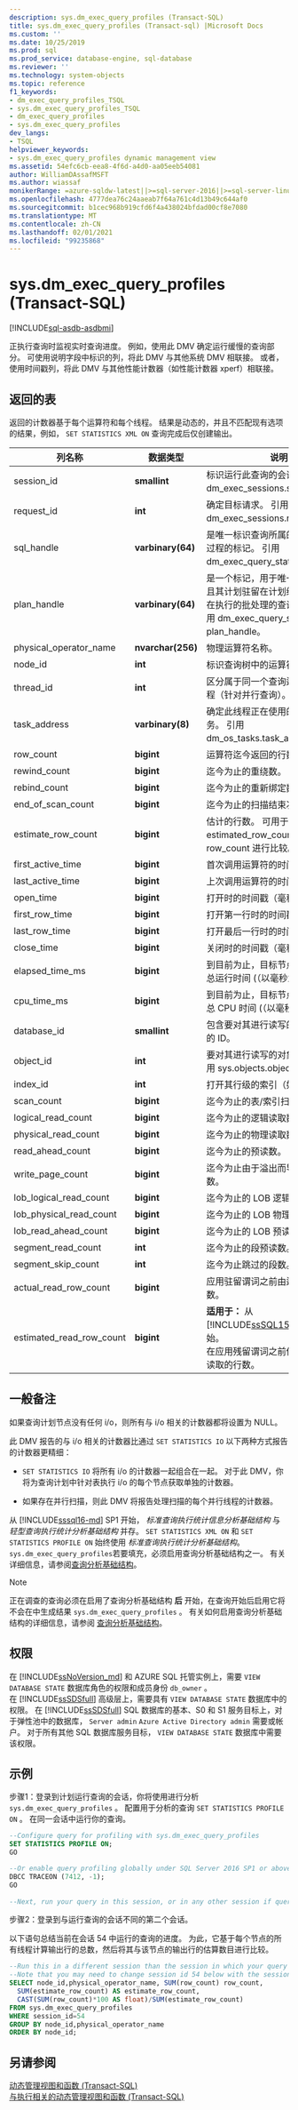 ```yaml
---
description: sys.dm_exec_query_profiles (Transact-SQL)
title: sys.dm_exec_query_profiles (Transact-sql) |Microsoft Docs
ms.custom: ''
ms.date: 10/25/2019
ms.prod: sql
ms.prod_service: database-engine, sql-database
ms.reviewer: ''
ms.technology: system-objects
ms.topic: reference
f1_keywords:
- dm_exec_query_profiles_TSQL
- sys.dm_exec_query_profiles_TSQL
- dm_exec_query_profiles
- sys.dm_exec_query_profiles
dev_langs:
- TSQL
helpviewer_keywords:
- sys.dm_exec_query_profiles dynamic management view
ms.assetid: 54efc6cb-eea8-4f6d-a4d0-aa05eeb54081
author: WilliamDAssafMSFT
ms.author: wiassaf
monikerRange: =azure-sqldw-latest||>=sql-server-2016||>=sql-server-linux-2017||=azuresqldb-mi-current
ms.openlocfilehash: 4777dea76c24aaeab7f64a761c4d13b49c644af0
ms.sourcegitcommit: b1cec968b919cfd6f4a438024bfdad00cf8e7080
ms.translationtype: MT
ms.contentlocale: zh-CN
ms.lasthandoff: 02/01/2021
ms.locfileid: "99235868"
---
```

# <a name="sysdm_exec_query_profiles-transact-sql"></a>sys.dm_exec_query_profiles (Transact-SQL)
[!INCLUDE[sql-asdb-asdbmi](../../includes/applies-to-version/sql-asdb-asdbmi.md)]

正执行查询时监视实时查询进度。 例如，使用此 DMV 确定运行缓慢的查询部分。 可使用说明字段中标识的列，将此 DMV 与其他系统 DMV 相联接。 或者，使用时间戳列，将此 DMV 与其他性能计数器（如性能计数器 xperf）相联接。  
  
## <a name="table-returned"></a>返回的表  
返回的计数器基于每个运算符和每个线程。 结果是动态的，并且不匹配现有选项的结果，例如， `SET STATISTICS XML ON` 查询完成后仅创建输出。  
  
|列名称|数据类型|说明|  
|-----------------|---------------|-----------------|  
|session_id|**smallint**|标识运行此查询的会话。 引用 dm_exec_sessions.session_id。|  
|request_id|**int**|确定目标请求。 引用 dm_exec_sessions.request_id。|  
|sql_handle|**varbinary(64)**|是唯一标识查询所属的批处理或存储过程的标记。 引用 dm_exec_query_stats.sql_handle。|  
|plan_handle|**varbinary(64)**|是一个标记，用于唯一标识已执行并且其计划驻留在计划缓存中或当前正在执行的批处理的查询执行计划。 引用 dm_exec_query_stats. plan_handle。|  
|physical_operator_name|**nvarchar(256)**|物理运算符名称。|  
|node_id|**int**|标识查询树中的运算符节点。|  
|thread_id|**int**|区分属于同一个查询运算符节点的线程（针对并行查询）。|  
|task_address|**varbinary(8)**|确定此线程正在使用的 SQLOS 任务。 引用 dm_os_tasks.task_address。|  
|row_count|**bigint**|运算符迄今返回的行数。|  
|rewind_count|**bigint**|迄今为止的重绕数。|  
|rebind_count|**bigint**|迄今为止的重新绑定数。|  
|end_of_scan_count|**bigint**|迄今为止的扫描结束次数。|  
|estimate_row_count|**bigint**|估计的行数。 可用于将 estimated_row_count 与实际 row_count 进行比较。|  
|first_active_time|**bigint**|首次调用运算符的时间（毫秒）。|  
|last_active_time|**bigint**|上次调用运算符的时间（毫秒）。|  
|open_time|**bigint**|打开时的时间戳（毫秒）。|  
|first_row_time|**bigint**|打开第一行时的时间戳（毫秒）。|  
|last_row_time|**bigint**|打开最后一行时的时间戳（毫秒）。|  
|close_time|**bigint**|关闭时的时间戳（毫秒）。|  
|elapsed_time_ms|**bigint**|到目前为止，目标节点的操作所用的总运行时间 (（以毫秒为单位）) 。|  
|cpu_time_ms|**bigint**|到目前为止，目标节点的操作使用的总 CPU 时间 (（以毫秒为单位）) 。|  
|database_id|**smallint**|包含要对其进行读写的对象的数据库的 ID。|  
|object_id|**int**|要对其进行读写的对象的标识符。 引用 sys.objects.object_id。|  
|index_id|**int**|打开其行级的索引（如果有）。|  
|scan_count|**bigint**|迄今为止的表/索引扫描数。|  
|logical_read_count|**bigint**|迄今为止的逻辑读取数。|  
|physical_read_count|**bigint**|迄今为止的物理读取数。|  
|read_ahead_count|**bigint**|迄今为止的预读数。|  
|write_page_count|**bigint**|迄今为止由于溢出而导致的页写入数。|  
|lob_logical_read_count|**bigint**|迄今为止的 LOB 逻辑读取数。|  
|lob_physical_read_count|**bigint**|迄今为止的 LOB 物理读取数。|  
|lob_read_ahead_count|**bigint**|迄今为止的 LOB 预读数。|  
|segment_read_count|**int**|迄今为止的段预读数。|  
|segment_skip_count|**int**|迄今为止跳过的段数。| 
|actual_read_row_count|**bigint**|应用驻留谓词之前由运算符读取的行数。| 
|estimated_read_row_count|**bigint**|**适用于：** 从 [!INCLUDE[ssSQL15_md](../../includes/sssql16-md.md)] SP1 开始。 <br/>在应用残留谓词之前估计要由运算符读取的行数。|  
  
## <a name="general-remarks"></a>一般备注  
 如果查询计划节点没有任何 i/o，则所有与 i/o 相关的计数器都将设置为 NULL。  
  
 此 DMV 报告的与 i/o 相关的计数器比通过 `SET STATISTICS IO` 以下两种方式报告的计数器更精细：  
  
-   `SET STATISTICS IO` 将所有 i/o 的计数器一起组合在一起。 对于此 DMV，你将为查询计划中针对表执行 i/o 的每个节点获取单独的计数器。  
  
-   如果存在并行扫描，则此 DMV 将报告处理扫描的每个并行线程的计数器。
 
从 [!INCLUDE[sssql16-md](../../includes/sssql16-md.md)] SP1 开始， *标准查询执行统计信息分析基础结构* 与 *轻型查询执行统计分析基础结构* 并存。 `SET STATISTICS XML ON` 和 `SET STATISTICS PROFILE ON` 始终使用 *标准查询执行统计分析基础结构*。 `sys.dm_exec_query_profiles`若要填充，必须启用查询分析基础结构之一。 有关详细信息，请参阅[查询分析基础结构](../../relational-databases/performance/query-profiling-infrastructure.md)。    

>[!NOTE]
> 正在调查的查询必须在启用了查询分析基础结构 **后** 开始，在查询开始后启用它将不会在中生成结果 `sys.dm_exec_query_profiles` 。 有关如何启用查询分析基础结构的详细信息，请参阅 [查询分析基础结构](../../relational-databases/performance/query-profiling-infrastructure.md)。

## <a name="permissions"></a>权限  
在 [!INCLUDE[ssNoVersion_md](../../includes/ssnoversion-md.md)] 和 AZURE SQL 托管实例上，需要 `VIEW DATABASE STATE` 数据库角色的权限和成员身份 `db_owner` 。   
在 [!INCLUDE[ssSDSfull](../../includes/sssdsfull-md.md)] 高级层上，需要具有 `VIEW DATABASE STATE` 数据库中的权限。 在 [!INCLUDE[ssSDSfull](../../includes/sssdsfull-md.md)] SQL 数据库的基本、S0 和 S1 服务目标上，对于弹性池中的数据库， `Server admin` `Azure Active Directory admin` 需要或帐户。 对于所有其他 SQL 数据库服务目标， `VIEW DATABASE STATE` 数据库中需要该权限。   
   
## <a name="examples"></a>示例  
 步骤1：登录到计划运行查询的会话，你将使用进行分析 `sys.dm_exec_query_profiles` 。 配置用于分析的查询 `SET STATISTICS PROFILE ON` 。 在同一会话中运行你的查询。  
  
```sql  
--Configure query for profiling with sys.dm_exec_query_profiles  
SET STATISTICS PROFILE ON;  
GO  

--Or enable query profiling globally under SQL Server 2016 SP1 or above (not needed in SQL Server 2019)  
DBCC TRACEON (7412, -1);  
GO 
  
--Next, run your query in this session, or in any other session if query profiling has been enabled globally 
```  
  
 步骤2：登录到与运行查询的会话不同的第二个会话。  
  
 以下语句总结当前在会话 54 中运行的查询的进度。 为此，它基于每个节点的所有线程计算输出行的总数，然后将其与该节点的输出行的估算数目进行比较。  
  
```sql  
--Run this in a different session than the session in which your query is running. 
--Note that you may need to change session id 54 below with the session id you want to monitor.
SELECT node_id,physical_operator_name, SUM(row_count) row_count, 
  SUM(estimate_row_count) AS estimate_row_count, 
  CAST(SUM(row_count)*100 AS float)/SUM(estimate_row_count)  
FROM sys.dm_exec_query_profiles   
WHERE session_id=54
GROUP BY node_id,physical_operator_name  
ORDER BY node_id;  
```  
  
## <a name="see-also"></a>另请参阅  
 [动态管理视图和函数 (Transact-SQL)](~/relational-databases/system-dynamic-management-views/system-dynamic-management-views.md)   
 [与执行相关的动态管理视图和函数 (Transact-SQL)](../../relational-databases/system-dynamic-management-views/execution-related-dynamic-management-views-and-functions-transact-sql.md)  
 
